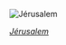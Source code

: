 
![Jérusalem](https://upload.wikimedia.org/wikipedia/commons/thumb/c/c8/Alexandre_Lacauchie_-_Gilbert_Duprez_as_Gaston_in_Verdi%27s_J%C3%A9rusalem.jpg/450px-Alexandre_Lacauchie_-_Gilbert_Duprez_as_Gaston_in_Verdi%27s_J%C3%A9rusalem.jpg)

*[Jérusalem](https://wikipedia.org/wiki/File:Alexandre_Lacauchie_-_Gilbert_Duprez_as_Gaston_in_Verdi%27s_J%C3%A9rusalem.jpg)*
